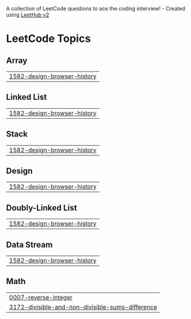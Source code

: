 A collection of LeetCode questions to ace the coding interview! - Created using [LeetHub v2](https://github.com/arunbhardwaj/LeetHub-2.0)
<!---LeetCode Topics Start-->
# LeetCode Topics
## Array
|  |
| ------- |
| [1582-design-browser-history](https://github.com/MadannagariRaju/LinkedList/tree/master/1582-design-browser-history) |
## Linked List
|  |
| ------- |
| [1582-design-browser-history](https://github.com/MadannagariRaju/LinkedList/tree/master/1582-design-browser-history) |
## Stack
|  |
| ------- |
| [1582-design-browser-history](https://github.com/MadannagariRaju/LinkedList/tree/master/1582-design-browser-history) |
## Design
|  |
| ------- |
| [1582-design-browser-history](https://github.com/MadannagariRaju/LinkedList/tree/master/1582-design-browser-history) |
## Doubly-Linked List
|  |
| ------- |
| [1582-design-browser-history](https://github.com/MadannagariRaju/LinkedList/tree/master/1582-design-browser-history) |
## Data Stream
|  |
| ------- |
| [1582-design-browser-history](https://github.com/MadannagariRaju/LinkedList/tree/master/1582-design-browser-history) |
## Math
|  |
| ------- |
| [0007-reverse-integer](https://github.com/MadannagariRaju/LinkedList/tree/master/0007-reverse-integer) |
| [3172-divisible-and-non-divisible-sums-difference](https://github.com/MadannagariRaju/LinkedList/tree/master/3172-divisible-and-non-divisible-sums-difference) |
<!---LeetCode Topics End-->